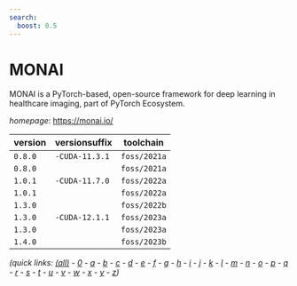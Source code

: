 ```yaml
---
search:
  boost: 0.5
---
```

# MONAI

MONAI is a PyTorch-based, open-source framework for deep learning in healthcare imaging, part of PyTorch Ecosystem.

*homepage*: <https://monai.io/>

version | versionsuffix | toolchain
--------|---------------|----------
``0.8.0`` | ``-CUDA-11.3.1`` | ``foss/2021a``
``0.8.0`` |  | ``foss/2021a``
``1.0.1`` | ``-CUDA-11.7.0`` | ``foss/2022a``
``1.0.1`` |  | ``foss/2022a``
``1.3.0`` |  | ``foss/2022b``
``1.3.0`` | ``-CUDA-12.1.1`` | ``foss/2023a``
``1.3.0`` |  | ``foss/2023a``
``1.4.0`` |  | ``foss/2023b``


*(quick links: [(all)](../index.md) - [0](../0/index.md) - [a](../a/index.md) - [b](../b/index.md) - [c](../c/index.md) - [d](../d/index.md) - [e](../e/index.md) - [f](../f/index.md) - [g](../g/index.md) - [h](../h/index.md) - [i](../i/index.md) - [j](../j/index.md) - [k](../k/index.md) - [l](../l/index.md) - [m](../m/index.md) - [n](../n/index.md) - [o](../o/index.md) - [p](../p/index.md) - [q](../q/index.md) - [r](../r/index.md) - [s](../s/index.md) - [t](../t/index.md) - [u](../u/index.md) - [v](../v/index.md) - [w](../w/index.md) - [x](../x/index.md) - [y](../y/index.md) - [z](../z/index.md))*

